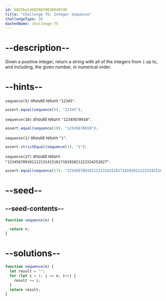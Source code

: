 ```yaml
---
id: 68d2ba1468508398389487d0
title: "Challenge 75: Integer Sequence"
challengeType: 28
dashedName: challenge-75
---
```


# --description--

Given a positive integer, return a string with all of the integers from `1` up to, and including, the given number, in numerical order.

# --hints--

`sequence(5)` should return `"12345"`.

```js
assert.equal(sequence(5), "12345");
```

`sequence(10)` should return `"12345678910"`.

```js
assert.equal(sequence(10), "12345678910");
```

`sequence(1)` should return `"1"`.

```js
assert.strictEqual(sequence(1), "1");
```

`sequence(27)` should return `"123456789101112131415161718192021222324252627"`.

```js
assert.equal(sequence(27), "123456789101112131415161718192021222324252627");
```

# --seed--

## --seed-contents--

```js
function sequence(n) {

  return n;
}
```

# --solutions--

```js
function sequence(n) {
  let result = "";
  for (let i = 1; i <= n; i++) {
    result += i;
  }
  return result;
}
```
